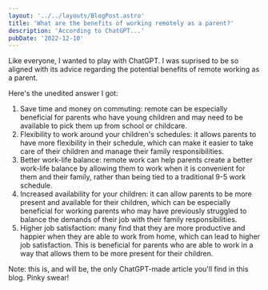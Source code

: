 ```yaml
---
layout: '../../layouts/BlogPost.astro'
title: 'What are the benefits of working remotely as a parent?'
description: 'According to ChatGPT...'
pubDate: '2022-12-10'
---
```


Like everyone, I wanted to play with ChatGPT.
I was suprised to be so aligned with its advice regarding the potential benefits of remote working as a parent.

Here's the unedited answer I got:

1. Save time and money on commuting: remote can be especially beneficial for parents who have young children and may need to be available to pick them up from school or childcare.
2. Flexibility to work around your children's schedules: it allows parents to have more flexibility in their schedule, which can make it easier to take care of their children and manage their family responsibilities.
3. Better work-life balance: remote work can help parents create a better work-life balance by allowing them to work when it is convenient for them and their family, rather than being tied to a traditional 9-5 work schedule.
4. Increased availability for your children: it can allow parents to be more present and available for their children, which can be especially beneficial for working parents who may have previously struggled to balance the demands of their job with their family responsibilities.
5. Higher job satisfaction: many find that they are more productive and happier when they are able to work from home, which can lead to higher job satisfaction. This is beneficial for parents who are able to work in a way that allows them to be more present for their children.

Note: this is, and will be, the only ChatGPT-made article you'll find in this blog. Pinky swear!
